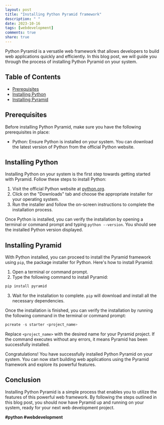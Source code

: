 ```yaml
---
layout: post
title: "Installing Python Pyramid framework"
description: " "
date: 2023-10-16
tags: [webdevelopment]
comments: true
share: true
---
```


Python Pyramid is a versatile web framework that allows developers to build web applications quickly and efficiently. In this blog post, we will guide you through the process of installing Python Pyramid on your system.

## Table of Contents
- [Prerequisites](#prerequisites)
- [Installing Python](#installing-python)
- [Installing Pyramid](#installing-pyramid)

## Prerequisites

Before installing Python Pyramid, make sure you have the following prerequisites in place:

- Python: Ensure Python is installed on your system. You can download the latest version of Python from the official Python website.

## Installing Python

Installing Python on your system is the first step towards getting started with Pyramid. Follow these steps to install Python:

1. Visit the official Python website at [python.org](https://www.python.org).
2. Click on the "Downloads" tab and choose the appropriate installer for your operating system.
3. Run the installer and follow the on-screen instructions to complete the installation process.

Once Python is installed, you can verify the installation by opening a terminal or command prompt and typing `python --version`. You should see the installed Python version displayed.

## Installing Pyramid

With Python installed, you can proceed to install the Pyramid framework using `pip`, the package installer for Python. Here's how to install Pyramid:

1. Open a terminal or command prompt.
2. Type the following command to install Pyramid:

```python
pip install pyramid
```

3. Wait for the installation to complete. `pip` will download and install all the necessary dependencies.

Once the installation is finished, you can verify the installation by running the following command in the terminal or command prompt:

```python
pcreate -s starter <project_name>
```

Replace `<project_name>` with the desired name for your Pyramid project. If the command executes without any errors, it means Pyramid has been successfully installed.

Congratulations! You have successfully installed Python Pyramid on your system. You can now start building web applications using the Pyramid framework and explore its powerful features.

## Conclusion

Installing Python Pyramid is a simple process that enables you to utilize the features of this powerful web framework. By following the steps outlined in this blog post, you should now have Pyramid up and running on your system, ready for your next web development project.

**#python #webdevelopment**